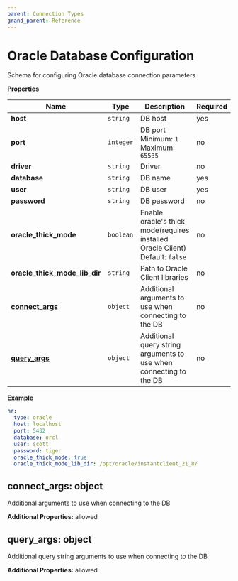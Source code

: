```yaml
---
parent: Connection Types
grand_parent: Reference
---
```


# Oracle Database Configuration

Schema for configuring Oracle database connection parameters


**Properties**

|Name|Type|Description|Required|
|----|----|-----------|--------|
|**host**|`string`|DB host<br/>|yes|
|**port**|`integer`|DB port<br/>Minimum: `1`<br/>Maximum: `65535`<br/>|no|
|**driver**|`string`|Driver<br/>|no|
|**database**|`string`|DB name<br/>|yes|
|**user**|`string`|DB user<br/>|yes|
|**password**|`string`|DB password<br/>|no|
|**oracle\_thick\_mode**|`boolean`|Enable oracle's thick mode(requires installed Oracle Client)<br/>Default: `false`<br/>|no|
|**oracle\_thick\_mode\_lib\_dir**|`string`|Path to Oracle Client libraries<br/>|no|
|[**connect\_args**](#connect_args)|`object`|Additional arguments to use when connecting to the DB<br/>|no|
|[**query\_args**](#query_args)|`object`|Additional query string arguments to use when connecting to the DB<br/>|no|

**Example**

```yaml
hr:
  type: oracle
  host: localhost
  port: 5432
  database: orcl
  user: scott
  password: tiger
  oracle_thick_mode: true
  oracle_thick_mode_lib_dir: /opt/oracle/instantclient_21_8/

```

<a name="connect_args"></a>
## connect\_args: object

Additional arguments to use when connecting to the DB


**Additional Properties:** allowed  
<a name="query_args"></a>
## query\_args: object

Additional query string arguments to use when connecting to the DB


**Additional Properties:** allowed  


